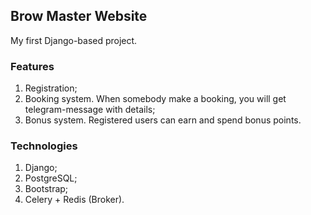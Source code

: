 ## Brow Master Website

My first Django-based project.

### Features

1. Registration;
2. Booking system. When somebody make a booking, you will get telegram-message with details;
3. Bonus system. Registered users can earn and spend bonus points.

### Technologies

1. Django;
2. PostgreSQL;
3. Bootstrap;
4. Celery + Redis (Broker).